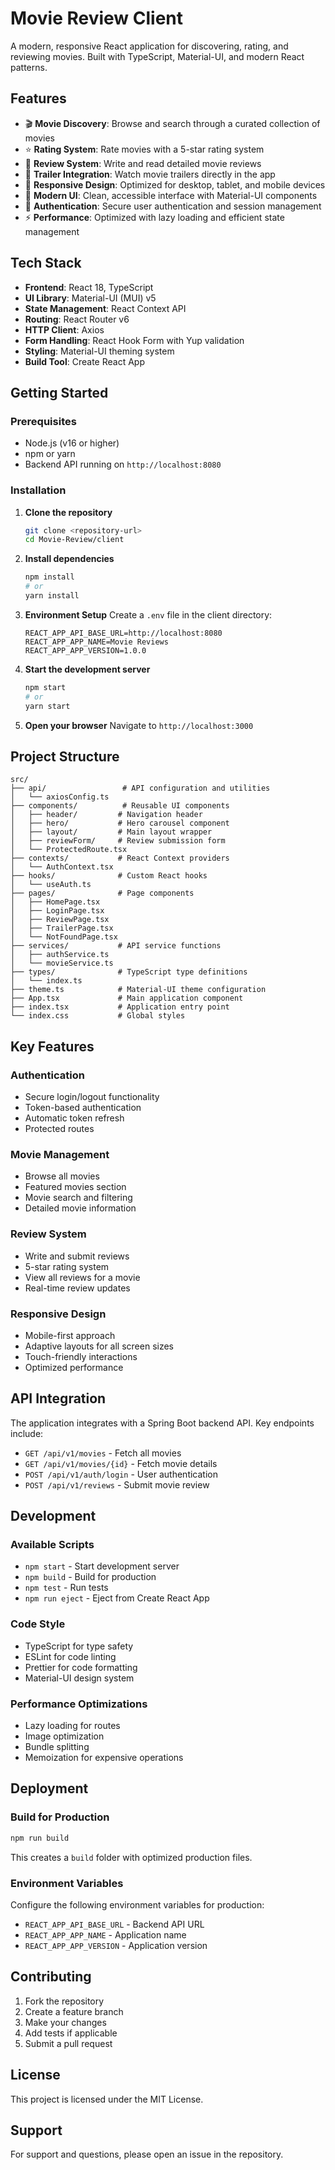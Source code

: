 # Movie Review Client

A modern, responsive React application for discovering, rating, and reviewing movies. Built with TypeScript, Material-UI, and modern React patterns.

## Features

- 🎬 **Movie Discovery**: Browse and search through a curated collection of movies
- ⭐ **Rating System**: Rate movies with a 5-star rating system
- 📝 **Review System**: Write and read detailed movie reviews
- 🎥 **Trailer Integration**: Watch movie trailers directly in the app
- 📱 **Responsive Design**: Optimized for desktop, tablet, and mobile devices
- 🌙 **Modern UI**: Clean, accessible interface with Material-UI components
- 🔐 **Authentication**: Secure user authentication and session management
- ⚡ **Performance**: Optimized with lazy loading and efficient state management

## Tech Stack

- **Frontend**: React 18, TypeScript
- **UI Library**: Material-UI (MUI) v5
- **State Management**: React Context API
- **Routing**: React Router v6
- **HTTP Client**: Axios
- **Form Handling**: React Hook Form with Yup validation
- **Styling**: Material-UI theming system
- **Build Tool**: Create React App

## Getting Started

### Prerequisites

- Node.js (v16 or higher)
- npm or yarn
- Backend API running on `http://localhost:8080`

### Installation

1. **Clone the repository**
   ```bash
   git clone <repository-url>
   cd Movie-Review/client
   ```

2. **Install dependencies**
   ```bash
   npm install
   # or
   yarn install
   ```

3. **Environment Setup**
   Create a `.env` file in the client directory:
   ```env
   REACT_APP_API_BASE_URL=http://localhost:8080
   REACT_APP_APP_NAME=Movie Reviews
   REACT_APP_APP_VERSION=1.0.0
   ```

4. **Start the development server**
   ```bash
   npm start
   # or
   yarn start
   ```

5. **Open your browser**
   Navigate to `http://localhost:3000`

## Project Structure

```
src/
├── api/                 # API configuration and utilities
│   └── axiosConfig.ts
├── components/          # Reusable UI components
│   ├── header/         # Navigation header
│   ├── hero/           # Hero carousel component
│   ├── layout/         # Main layout wrapper
│   ├── reviewForm/     # Review submission form
│   └── ProtectedRoute.tsx
├── contexts/           # React Context providers
│   └── AuthContext.tsx
├── hooks/              # Custom React hooks
│   └── useAuth.ts
├── pages/              # Page components
│   ├── HomePage.tsx
│   ├── LoginPage.tsx
│   ├── ReviewPage.tsx
│   ├── TrailerPage.tsx
│   └── NotFoundPage.tsx
├── services/           # API service functions
│   ├── authService.ts
│   └── movieService.ts
├── types/              # TypeScript type definitions
│   └── index.ts
├── theme.ts            # Material-UI theme configuration
├── App.tsx             # Main application component
├── index.tsx           # Application entry point
└── index.css           # Global styles
```

## Key Features

### Authentication
- Secure login/logout functionality
- Token-based authentication
- Automatic token refresh
- Protected routes

### Movie Management
- Browse all movies
- Featured movies section
- Movie search and filtering
- Detailed movie information

### Review System
- Write and submit reviews
- 5-star rating system
- View all reviews for a movie
- Real-time review updates

### Responsive Design
- Mobile-first approach
- Adaptive layouts for all screen sizes
- Touch-friendly interactions
- Optimized performance

## API Integration

The application integrates with a Spring Boot backend API. Key endpoints include:

- `GET /api/v1/movies` - Fetch all movies
- `GET /api/v1/movies/{id}` - Fetch movie details
- `POST /api/v1/auth/login` - User authentication
- `POST /api/v1/reviews` - Submit movie review

## Development

### Available Scripts

- `npm start` - Start development server
- `npm build` - Build for production
- `npm test` - Run tests
- `npm run eject` - Eject from Create React App

### Code Style

- TypeScript for type safety
- ESLint for code linting
- Prettier for code formatting
- Material-UI design system

### Performance Optimizations

- Lazy loading for routes
- Image optimization
- Bundle splitting
- Memoization for expensive operations

## Deployment

### Build for Production

```bash
npm run build
```

This creates a `build` folder with optimized production files.

### Environment Variables

Configure the following environment variables for production:

- `REACT_APP_API_BASE_URL` - Backend API URL
- `REACT_APP_APP_NAME` - Application name
- `REACT_APP_APP_VERSION` - Application version

## Contributing

1. Fork the repository
2. Create a feature branch
3. Make your changes
4. Add tests if applicable
5. Submit a pull request

## License

This project is licensed under the MIT License.

## Support

For support and questions, please open an issue in the repository.
